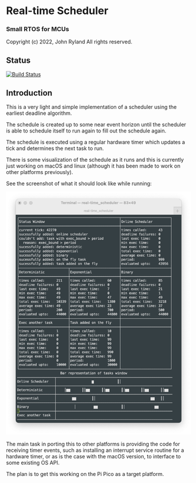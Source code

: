 
# Real-time Scheduler
### Small RTOS for MCUs

Copyright (c) 2022, John Ryland
All rights reserved.


## Status

[![Build Status](https://github.com/JohnRyland/RealTimeScheduler/workflows/build/badge.svg)](https://github.com/JohnRyland/RealTimeScheduler/actions?workflow=build)


## Introduction

This is a very light and simple implementation of a scheduler
using the earliest deadline algorithm.

The schedule is created up to some near event horizon until the
scheduler is able to schedule itself to run again to fill out the
schedule again.

The schedule is executed using a regular hardware timer which updates a tick
and determines the next task to run.

There is some visualization of the schedule as it runs and this is
currently just working on macOS and linux (although it has been made
to work on other platforms previously).

See the screenshot of what it should look like while running:

![Screenshot](docs/screenshot.png)

The main task in porting this to other platforms is providing the
code for receiving timer events, such as installing an interrupt
service routine for a hardware timer, or as is the case with the
macOS version, to interface to some existing OS API.

The plan is to get this working on the Pi Pico as a target platform.


